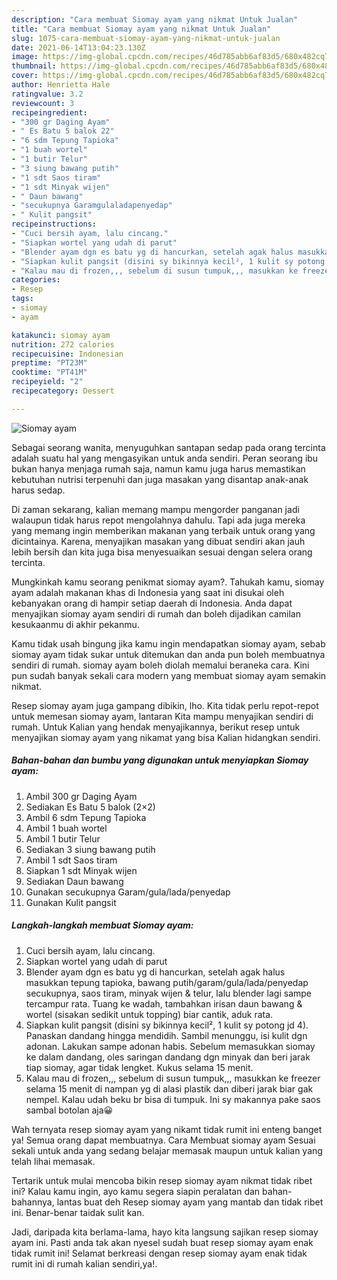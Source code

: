 ```yaml
---
description: "Cara membuat Siomay ayam yang nikmat Untuk Jualan"
title: "Cara membuat Siomay ayam yang nikmat Untuk Jualan"
slug: 1075-cara-membuat-siomay-ayam-yang-nikmat-untuk-jualan
date: 2021-06-14T13:04:23.130Z
image: https://img-global.cpcdn.com/recipes/46d785abb6af83d5/680x482cq70/siomay-ayam-foto-resep-utama.jpg
thumbnail: https://img-global.cpcdn.com/recipes/46d785abb6af83d5/680x482cq70/siomay-ayam-foto-resep-utama.jpg
cover: https://img-global.cpcdn.com/recipes/46d785abb6af83d5/680x482cq70/siomay-ayam-foto-resep-utama.jpg
author: Henrietta Hale
ratingvalue: 3.2
reviewcount: 3
recipeingredient:
- "300 gr Daging Ayam"
- " Es Batu 5 balok 22"
- "6 sdm Tepung Tapioka"
- "1 buah wortel"
- "1 butir Telur"
- "3 siung bawang putih"
- "1 sdt Saos tiram"
- "1 sdt Minyak wijen"
- " Daun bawang"
- "secukupnya Garamgulaladapenyedap"
- " Kulit pangsit"
recipeinstructions:
- "Cuci bersih ayam, lalu cincang."
- "Siapkan wortel yang udah di parut"
- "Blender ayam dgn es batu yg di hancurkan, setelah agak halus masukkan tepung tapioka, bawang putih/garam/gula/lada/penyedap secukupnya, saos tiram, minyak wijen &amp; telur, lalu blender lagi sampe tercampur rata. Tuang ke wadah, tambahkan irisan daun bawang &amp; wortel (sisakan sedikit untuk topping) biar cantik, aduk rata."
- "Siapkan kulit pangsit (disini sy bikinnya kecil², 1 kulit sy potong jd 4). Panaskan dandang hingga mendidih. Sambil menunggu, isi kulit dgn adonan. Lakukan sampe adonan habis. Sebelum memasukkan siomay ke dalam dandang, oles saringan dandang dgn minyak dan beri jarak tiap siomay, agar tidak lengket. Kukus selama 15 menit."
- "Kalau mau di frozen,,, sebelum di susun tumpuk,,, masukkan ke freezer selama 15 menit di nampan yg di alasi plastik dan diberi jarak biar gak nempel. Kalau udah beku br bisa di tumpuk. Ini sy makannya pake saos sambal botolan aja😀"
categories:
- Resep
tags:
- siomay
- ayam

katakunci: siomay ayam 
nutrition: 272 calories
recipecuisine: Indonesian
preptime: "PT23M"
cooktime: "PT41M"
recipeyield: "2"
recipecategory: Dessert

---
```



![Siomay ayam](https://img-global.cpcdn.com/recipes/46d785abb6af83d5/680x482cq70/siomay-ayam-foto-resep-utama.jpg)

Sebagai seorang wanita, menyuguhkan santapan sedap pada orang tercinta adalah suatu hal yang mengasyikan untuk anda sendiri. Peran seorang ibu bukan hanya menjaga rumah saja, namun kamu juga harus memastikan kebutuhan nutrisi terpenuhi dan juga masakan yang disantap anak-anak harus sedap.

Di zaman  sekarang, kalian memang mampu mengorder panganan jadi walaupun tidak harus repot mengolahnya dahulu. Tapi ada juga mereka yang memang ingin memberikan makanan yang terbaik untuk orang yang dicintainya. Karena, menyajikan masakan yang dibuat sendiri akan jauh lebih bersih dan kita juga bisa menyesuaikan sesuai dengan selera orang tercinta. 



Mungkinkah kamu seorang penikmat siomay ayam?. Tahukah kamu, siomay ayam adalah makanan khas di Indonesia yang saat ini disukai oleh kebanyakan orang di hampir setiap daerah di Indonesia. Anda dapat menyajikan siomay ayam sendiri di rumah dan boleh dijadikan camilan kesukaanmu di akhir pekanmu.

Kamu tidak usah bingung jika kamu ingin mendapatkan siomay ayam, sebab siomay ayam tidak sukar untuk ditemukan dan anda pun boleh membuatnya sendiri di rumah. siomay ayam boleh diolah memalui beraneka cara. Kini pun sudah banyak sekali cara modern yang membuat siomay ayam semakin nikmat.

Resep siomay ayam juga gampang dibikin, lho. Kita tidak perlu repot-repot untuk memesan siomay ayam, lantaran Kita mampu menyajikan sendiri di rumah. Untuk Kalian yang hendak menyajikannya, berikut resep untuk menyajikan siomay ayam yang nikamat yang bisa Kalian hidangkan sendiri.

<!--inarticleads1-->

##### Bahan-bahan dan bumbu yang digunakan untuk menyiapkan Siomay ayam:

1. Ambil 300 gr Daging Ayam
1. Sediakan  Es Batu 5 balok (2×2)
1. Ambil 6 sdm Tepung Tapioka
1. Ambil 1 buah wortel
1. Ambil 1 butir Telur
1. Sediakan 3 siung bawang putih
1. Ambil 1 sdt Saos tiram
1. Siapkan 1 sdt Minyak wijen
1. Sediakan  Daun bawang
1. Gunakan secukupnya Garam/gula/lada/penyedap
1. Gunakan  Kulit pangsit




<!--inarticleads2-->

##### Langkah-langkah membuat Siomay ayam:

1. Cuci bersih ayam, lalu cincang.
1. Siapkan wortel yang udah di parut
1. Blender ayam dgn es batu yg di hancurkan, setelah agak halus masukkan tepung tapioka, bawang putih/garam/gula/lada/penyedap secukupnya, saos tiram, minyak wijen &amp; telur, lalu blender lagi sampe tercampur rata. Tuang ke wadah, tambahkan irisan daun bawang &amp; wortel (sisakan sedikit untuk topping) biar cantik, aduk rata.
1. Siapkan kulit pangsit (disini sy bikinnya kecil², 1 kulit sy potong jd 4). Panaskan dandang hingga mendidih. Sambil menunggu, isi kulit dgn adonan. Lakukan sampe adonan habis. Sebelum memasukkan siomay ke dalam dandang, oles saringan dandang dgn minyak dan beri jarak tiap siomay, agar tidak lengket. Kukus selama 15 menit.
1. Kalau mau di frozen,,, sebelum di susun tumpuk,,, masukkan ke freezer selama 15 menit di nampan yg di alasi plastik dan diberi jarak biar gak nempel. Kalau udah beku br bisa di tumpuk. Ini sy makannya pake saos sambal botolan aja😀




Wah ternyata resep siomay ayam yang nikamt tidak rumit ini enteng banget ya! Semua orang dapat membuatnya. Cara Membuat siomay ayam Sesuai sekali untuk anda yang sedang belajar memasak maupun untuk kalian yang telah lihai memasak.

Tertarik untuk mulai mencoba bikin resep siomay ayam nikmat tidak ribet ini? Kalau kamu ingin, ayo kamu segera siapin peralatan dan bahan-bahannya, lantas buat deh Resep siomay ayam yang mantab dan tidak ribet ini. Benar-benar taidak sulit kan. 

Jadi, daripada kita berlama-lama, hayo kita langsung sajikan resep siomay ayam ini. Pasti anda tak akan nyesel sudah buat resep siomay ayam enak tidak rumit ini! Selamat berkreasi dengan resep siomay ayam enak tidak rumit ini di rumah kalian sendiri,ya!.


